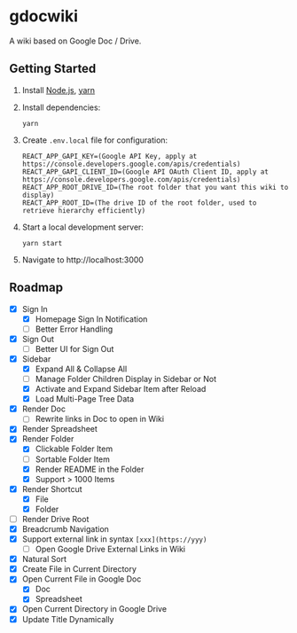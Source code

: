 # gdocwiki

A wiki based on Google Doc / Drive.

## Getting Started

1. Install [Node.js](https://nodejs.org/en/download/package-manager/), [yarn](https://classic.yarnpkg.com/en/docs/install)

2. Install dependencies:

   ```shell
   yarn
   ```

3. Create `.env.local` file for configuration:

   ```plain
   REACT_APP_GAPI_KEY=(Google API Key, apply at https://console.developers.google.com/apis/credentials)
   REACT_APP_GAPI_CLIENT_ID=(Google API OAuth Client ID, apply at https://console.developers.google.com/apis/credentials)
   REACT_APP_ROOT_DRIVE_ID=(The root folder that you want this wiki to display)
   REACT_APP_ROOT_ID=(The drive ID of the root folder, used to retrieve hierarchy efficiently)
   ```

4. Start a local development server:

   ```shell
   yarn start
   ```

5. Navigate to http://localhost:3000

## Roadmap

- [x] Sign In
  - [x] Homepage Sign In Notification
  - [ ] Better Error Handling
- [x] Sign Out
  - [ ] Better UI for Sign Out
- [x] Sidebar
  - [x] Expand All & Collapse All
  - [ ] Manage Folder Children Display in Sidebar or Not
  - [x] Activate and Expand Sidebar Item after Reload
  - [x] Load Multi-Page Tree Data
- [x] Render Doc
  - [ ] Rewrite links in Doc to open in Wiki
- [x] Render Spreadsheet
- [x] Render Folder
  - [x] Clickable Folder Item
  - [ ] Sortable Folder Item
  - [x] Render README in the Folder
  - [x] Support > 1000 Items
- [x] Render Shortcut
  - [x] File
  - [x] Folder
- [ ] Render Drive Root
- [x] Breadcrumb Navigation
- [x] Support external link in syntax `[xxx](https://yyy)`
  - [ ] Open Google Drive External Links in Wiki
- [x] Natural Sort
- [x] Create File in Current Directory
- [x] Open Current File in Google Doc
  - [x] Doc
  - [x] Spreadsheet
- [x] Open Current Directory in Google Drive
- [x] Update Title Dynamically
